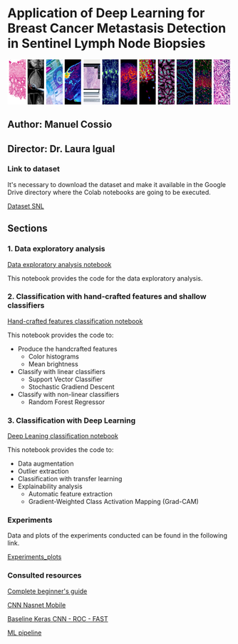 # Application of Deep Learning for Breast Cancer Metastasis Detection in Sentinel Lymph Node Biopsies

![img](images/Header3.png?raw=true "Title")


## Author: Manuel Cossio
## Director: Dr. Laura Igual


### Link to dataset
It's necessary to download the dataset and make it available in the Google Drive directory where the Colab notebooks are going to be executed.

[Dataset SNL](https://drive.google.com/file/d/1psav3-ACuMjTVkvqXQBic8XtSV6YilcY/view?usp=sharing)

## Sections
### 1. Data exploratory analysis

[Data exploratory analysis notebook](https://github.com/cossiomanuel/Thesis_files/blob/main/Data_analysis.ipynb)

This notebook provides the code for the data exploratory analysis. 

### 2. Classification with hand-crafted features and shallow classifiers

[Hand-crafted features classification notebook](https://github.com/cossiomanuel/Thesis_files/blob/main/Classification_hand_crafted.ipynb)

This notebook provides the code to:
* Produce the handcrafted features
  * Color histograms
  * Mean brightness
* Classify with linear classifiers
  * Support Vector Classifier
  * Stochastic Gradiend Descent
* Classify with non-linear classifiers
  * Random Forest Regressor

### 3. Classification with Deep Learning

[Deep Leaning classification notebook](https://github.com/cossiomanuel/Thesis_files/blob/main/Deep_learning_classification.ipynb)
  
This notebook provides the code to:
* Data augmentation
* Outlier extraction
* Classification with transfer learning
* Explainability analysis
  * Automatic feature extraction
  * Gradient-Weighted Class Activation Mapping (Grad-CAM)
  

### Experiments
Data and plots of the experiments conducted can be found in the following link.

[Experiments_plots](https://drive.google.com/file/d/1X7GJ_OeowffxXXo8FO73ZMEr00nfMFzc/view?usp=sharing)


### Consulted resources
[Complete beginner's guide](https://www.kaggle.com/gomezp/complete-beginner-s-guide-eda-keras-lb-0-93)

[CNN Nasnet Mobile](https://www.kaggle.com/CVxTz/cnn-starter-nasnet-mobile-0-9709-lb)

[Baseline Keras CNN - ROC - FAST](https://www.kaggle.com/fmarazzi/baseline-keras-cnn-roc-fast-10min-0-925-lb)

[ML pipeline](https://www.kaggle.com/qitvision/a-complete-ml-pipeline-fast-ai)
